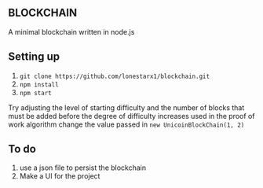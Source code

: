 ## BLOCKCHAIN

A minimal blockchain written in node.js

## Setting up

1. `git clone https://github.com/lonestarx1/blockchain.git`
2. `npm install`
3. `npm start`

Try adjusting the level of starting difficulty and the number of blocks that must be added before the degree of difficulty increases used in the proof of work algorithm
change the value passed in `new UnicoinBlockChain(1, 2)`

## To do

1. use a json file to persist the blockchain
2. Make a UI for the project

